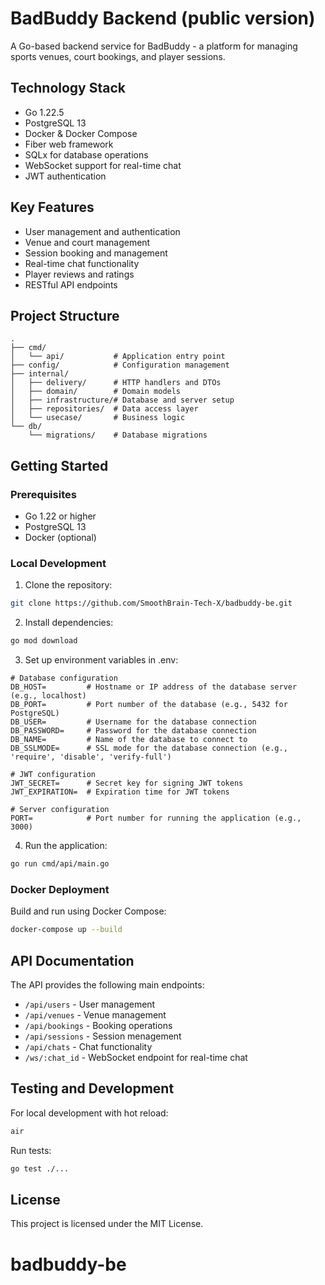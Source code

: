# BadBuddy Backend (public version)

A Go-based backend service for BadBuddy - a platform for managing sports venues, court bookings, and player sessions.

## Technology Stack

- Go 1.22.5
- PostgreSQL 13
- Docker & Docker Compose
- Fiber web framework
- SQLx for database operations
- WebSocket support for real-time chat
- JWT authentication

## Key Features
- User management and authentication
- Venue and court management
- Session booking and management
- Real-time chat functionality
- Player reviews and ratings
- RESTful API endpoints

## Project Structure

```
.
├── cmd/
│   └── api/           # Application entry point
├── config/            # Configuration management
├── internal/
│   ├── delivery/      # HTTP handlers and DTOs
│   ├── domain/        # Domain models
│   ├── infrastructure/# Database and server setup
│   ├── repositories/  # Data access layer
│   └── usecase/       # Business logic
└── db/
    └── migrations/    # Database migrations
```

## Getting Started

### Prerequisites

- Go 1.22 or higher
- PostgreSQL 13
- Docker (optional)

### Local Development

1. Clone the repository:
```bash
git clone https://github.com/SmoothBrain-Tech-X/badbuddy-be.git
```

2. Install dependencies:
```bash
go mod download
```

3. Set up environment variables in .env:
```env
# Database configuration
DB_HOST=         # Hostname or IP address of the database server (e.g., localhost)
DB_PORT=         # Port number of the database (e.g., 5432 for PostgreSQL)
DB_USER=         # Username for the database connection
DB_PASSWORD=     # Password for the database connection
DB_NAME=         # Name of the database to connect to
DB_SSLMODE=      # SSL mode for the database connection (e.g., 'require', 'disable', 'verify-full')

# JWT configuration
JWT_SECRET=      # Secret key for signing JWT tokens
JWT_EXPIRATION=  # Expiration time for JWT tokens

# Server configuration
PORT=            # Port number for running the application (e.g., 3000)
```

4. Run the application:
```bash
go run cmd/api/main.go
```

### Docker Deployment

Build and run using Docker Compose:

```bash
docker-compose up --build
```

## API Documentation

The API provides the following main endpoints:

- `/api/users` - User management
- `/api/venues` - Venue management
- `/api/bookings` - Booking operations
- `/api/sessions` - Session menagement
- `/api/chats` - Chat functionality
- `/ws/:chat_id` - WebSocket endpoint for real-time chat

## Testing and Development

For local development with hot reload:

```bash
air
```

Run tests:

```bash
go test ./...
```

## License

This project is licensed under the MIT License.


# badbuddy-be
